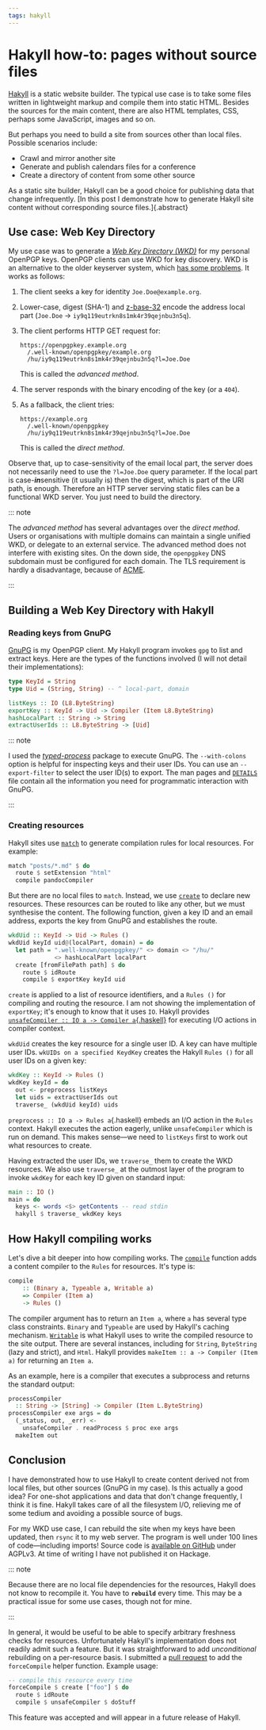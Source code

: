 ```yaml
---
tags: hakyll
---
```


# Hakyll how-to: pages without source files

[Hakyll][] is a static website builder.  The typical use case is to
take some files written in lightweight markup and compile them into
static HTML.  Besides the sources for the main content, there are
also HTML templates, CSS, perhaps some JavaScript, images and so on.

But perhaps you need to build a site from sources other than local
files.  Possible scenarios include:

- Crawl and mirror another site
- Generate and publish calendars files for a conference
- Create a directory of content from some other source

As a static site builder, Hakyll can be a good choice for publishing
data that change infrequently.  [In this post I demonstrate how to
generate Hakyll site content without corresponding source
files.]{.abstract}

[Hakyll]: https://jaspervdj.be/hakyll/


## Use case: Web Key Directory

My use case was to generate a [*Web Key Directory (WKD)*][wkd] for
my personal OpenPGP keys.  OpenPGP clients can use WKD for key
discovery.  WKD is an alternative to the older keyserver system, which
[has some problems][].  It works as follows:

1. The client seeks a key for identity `Joe.Doe@example.org`.

2. Lower-case, digest (SHA-1) and [z-base-32][] encode the address
   local part (`Joe.Doe` → `iy9q119eutrkn8s1mk4r39qejnbu3n5q`).

3. The client performs HTTP GET request for:

   ```
   https://openpgpkey.example.org
     /.well-known/openpgpkey/example.org
     /hu/iy9q119eutrkn8s1mk4r39qejnbu3n5q?l=Joe.Doe
   ```

   This is called the *advanced method*.

4. The server responds with the binary encoding of the key (or a
   `404`).

5. As a fallback, the client tries:

   ```
   https://example.org
     /.well-known/openpgpkey
     /hu/iy9q119eutrkn8s1mk4r39qejnbu3n5q?l=Joe.Doe
   ```

   This is called the *direct method*.

Observe that, up to case-sensitivity of the email local part, the
server does not necessarily need to use the `?l=Joe.Doe` query
parameter.  If the local part is case-***in***sensitive (it usually is)
then the digest, which is part of the URI path, is enough.
Therefore an HTTP server serving static files can be a functional
WKD server.  You just need to build the directory.

[wkd]: https://wiki.gnupg.org/WKD
[has some problems]: https://gist.github.com/rjhansen/67ab921ffb4084c865b3618d6955275f
[z-base-32]: https://philzimmermann.com/docs/human-oriented-base-32-encoding.txt

::: note

The *advanced method* has several advantages over the *direct
method*.  Users or organisations with multiple domains can maintain
a single unified WKD, or delegate to an external service.  The
advanced method does not interfere with existing sites.  On the down
side, the `openpgpkey` DNS subdomain must be configured for each
domain.  The TLS requirement is hardly a disadvantage, because of
[ACME][].

[ACME]: https://en.wikipedia.org/wiki/Automated_Certificate_Management_Environment

:::

## Building a Web Key Directory with Hakyll

### Reading keys from GnuPG

[GnuPG][] is my OpenPGP client.  My Hakyll program invokes `gpg` to
list and extract keys.  Here are the types of the functions involved
(I will not detail their implementations):

```haskell
type KeyId = String
type Uid = (String, String) -- ^ local-part, domain

listKeys :: IO (L8.ByteString)
exportKey :: KeyId -> Uid -> Compiler (Item L8.ByteString)
hashLocalPart :: String -> String
extractUserIds :: L8.ByteString -> [Uid]
```

::: note

I used the [*typed-process*][hackage-typed-process] package to
execute GnuPG.  The `--with-colons` option is helpful for inspecting
keys and their user IDs.  You can use an `--export-filter` to select
the user ID(s) to export.  The man pages and [`DETAILS`][DETAILS]
file contain all the information you need for programmatic
interaction with GnuPG.

:::

[GnuPG]: https://gnupg.org/
[DETAILS]: https://github.com/gpg/gnupg/blob/master/doc/DETAILS
[hackage-typed-process]: https://hackage.haskell.org/package/typed-process


### Creating resources

Hakyll sites use [`match`][match] to generate compilation rules
for local resources.  For example:

```haskell
match "posts/*.md" $ do
  route $ setExtension "html"
  compile pandocCompiler
```

[match]: https://hackage.haskell.org/package/hakyll-4.14.0.0/docs/Hakyll-Core-Rules.html#v:match

But there are no local files to `match`.  Instead, we use
[`create`][create] to declare new resources.  These resources can be
routed to like any other, but we must synthesise the content.  The
following function, given a key ID and an email address, exports the
key from GnuPG and establishes the route.

```haskell
wkdUid :: KeyId -> Uid -> Rules ()
wkdUid keyId uid@(localPart, domain) = do
  let path = ".well-known/openpgpkey/" <> domain <> "/hu/"
             <> hashLocalPart localPart
  create [fromFilePath path] $ do
    route $ idRoute
    compile $ exportKey keyId uid
```

`create` is applied to a list of resource identifiers, and a `Rules
()` for compiling and routing the resource.  I am not showing the
implementation of `exportKey`; it's enough to know that it uses
`IO`.  Hakyll provides [`unsafeCompiler :: IO a -> Compiler
a`{.haskell}][unsafeCompiler] for executing I/O actions in compiler
context.

[create]: https://hackage.haskell.org/package/hakyll-4.14.0.0/docs/Hakyll-Core-Rules.html#v:create
[unsafeCompiler]: https://hackage.haskell.org/package/hakyll-4.14.0.0/docs/Hakyll-Core-Compiler.html#v:unsafeCompiler

`wkdUid` creates the key resource for a single user ID.  A key can
have multiple user IDs.  `wkUIDs on a specified KeydKey` creates the
Hakyll `Rules ()` for all user IDs on a given key:

```haskell
wkdKey :: KeyId -> Rules ()
wkdKey keyId = do
  out <- preprocess listKeys
  let uids = extractUserIds out
  traverse_ (wkdUid keyId) uids
```

`preprocess :: IO a -> Rules a`{.haskell} embeds an I/O action in
the `Rules` context.  Hakyll executes the action eagerly, unlike
`unsafeCompiler` which is run on demand.  This makes sense—we need
to `listKeys` first to work out what resources to create.

Having extracted the user IDs, we `traverse_` them to create the WKD
resources.  We also use `traverse_` at the outmost layer of the
program to invoke `wkdKey` for each key ID given on standard input:

```haskell
main :: IO ()
main = do
  keys <- words <$> getContents -- read stdin
  hakyll $ traverse_ wkdKey keys
```

## How Hakyll compiling works

Let's dive a bit deeper into how compiling works.  The
[`compile`][compile] function adds a content compiler to the `Rules`
for resources.  It's type is:

```haskell
compile
    :: (Binary a, Typeable a, Writable a)
    => Compiler (Item a)
    -> Rules ()
```

The compiler argument has to return an `Item a`, where `a` has
several type class constraints.  `Binary` and `Typeable` are used by
Hakyll's caching mechanism.  [`Writable`][Writable] is what Hakyll
uses to write the compiled resource to the site output.  There are
several instances, including for `String`, `ByteString` (lazy and
strict), and `Html`.  Hakyll provides `makeItem :: a -> Compiler
(Item a)` for returning an `Item a`.

As an example, here is a compiler that executes a subprocess and
returns the standard output:

```haskell
processCompiler
  :: String -> [String] -> Compiler (Item L.ByteString)
processCompiler exe args = do
  (_status, out, _err) <-
    unsafeCompiler . readProcess $ proc exe args
  makeItem out
```

[compile]: https://hackage.haskell.org/package/hakyll-4.14.0.0/docs/Hakyll-Core-Rules.html#v:compile
[Writable]: https://hackage.haskell.org/package/hakyll-4.14.0.0/docs/Hakyll-Core-Writable.html#t:Writable

## Conclusion

I have demonstrated how to use Hakyll to create content derived not
from local files, but other sources (GnuPG in my case).  Is this
actually a good idea?  For one-shot applications and data that don't
change frequently, I think it is fine.  Hakyll takes care of all the
filesystem I/O, relieving me of some tedium and avoiding a possible
source of bugs.

For my WKD use case, I can rebuild the site when my keys have been
updated, then `rsync` it to my web server.  The program is well
under 100 lines of code—including imports!  Source code is
[available on GitHub](https://github.com/frasertweedale/hakyll-wkd)
under AGPLv3.  At time of writing I have not published it on
Hackage.

::: note

Because there are no local file dependencies for the resources,
Hakyll does not know to recompile it.  You have to **`rebuild`**
every time.  This may be a practical issue for some use cases,
though not for mine.

:::

In general, it would be useful to be able to specify arbitrary
freshness checks for resources.  Unfortunately Hakyll's
implementation does not readily admit such a feature.  But it was
straightforward to add *unconditional* rebuilding on a per-resource
basis.  I submitted a [pull request][] to add the `forceCompile`
helper function.  Example usage:

```haskell
-- compile this resource every time
forceCompile $ create ["foo"] $ do
  route $ idRoute
  compile $ unsafeCompiler $ doStuff
```

[pull request]: https://github.com/jaspervdj/hakyll/pull/857

This feature was accepted and will appear in a future release of
Hakyll.
